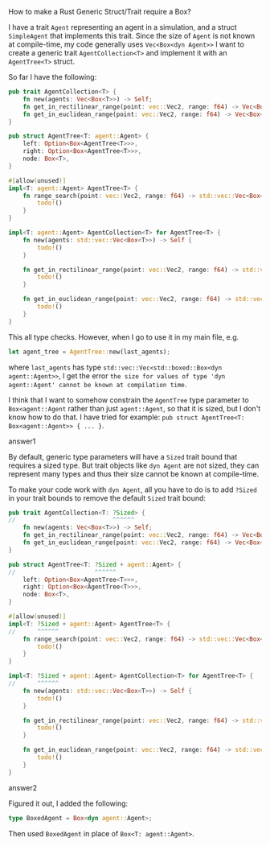 How to make a Rust Generic Struct/Trait require a Box?

I have a trait `Agent` representing an agent in a simulation, and a struct `SimpleAgent` that implements this trait. Since the size of `Agent` is not known at compile-time, my code generally uses `Vec<Box<dyn Agent>>` I want to create a generic trait `AgentCollection<T>` and implement it with an `AgentTree<T>` struct.

So far I have the following:

```rust
pub trait AgentCollection<T> {
    fn new(agents: Vec<Box<T>>) -> Self;
    fn get_in_rectilinear_range(point: vec::Vec2, range: f64) -> Vec<Box<T>>;
    fn get_in_euclidean_range(point: vec::Vec2, range: f64) -> Vec<Box<T>>;
}

pub struct AgentTree<T: agent::Agent> {
    left: Option<Box<AgentTree<T>>>,
    right: Option<Box<AgentTree<T>>>,
    node: Box<T>,
}

#[allow(unused)]
impl<T: agent::Agent> AgentTree<T> {
    fn range_search(point: vec::Vec2, range: f64) -> std::vec::Vec<Box<T>> {
        todo!()
    }
}

impl<T: agent::Agent> AgentCollection<T> for AgentTree<T> {
    fn new(agents: std::vec::Vec<Box<T>>) -> Self {
        todo!()
    }

    fn get_in_rectilinear_range(point: vec::Vec2, range: f64) -> std::vec::Vec<Box<T>> {
        todo!()
    }

    fn get_in_euclidean_range(point: vec::Vec2, range: f64) -> std::vec::Vec<Box<T>> {
        todo!()
    }
}
```

This all type checks. However, when I go to use it in my main file, e.g.

```rust
let agent_tree = AgentTree::new(last_agents);
```

where `last_agents` has type `std::vec::Vec<std::boxed::Box<dyn agent::Agent>>`, I get the error `the size for values of type 'dyn agent::Agent' cannot be known at compilation time`.

I think that I want to somehow constrain the `AgentTree` type parameter to `Box<agent::Agent` rather than just `agent::Agent`, so that it is sized, but I don't know how to do that. I have tried for example: `pub struct AgentTree<T: Box<agent::Agent>> { ... }`.

answer1

By default, generic type parameters will have a `Sized` trait bound that requires a sized type. But trait objects like `dyn Agent` are not sized, they can represent many types and thus their size cannot be known at compile-time.

To make your code work with `dyn Agent`, all you have to do is to add `?Sized` in your trait bounds to remove the default `Sized` trait bound:

```rust
pub trait AgentCollection<T: ?Sized> {
//                           ^^^^^^
    fn new(agents: Vec<Box<T>>) -> Self;
    fn get_in_rectilinear_range(point: vec::Vec2, range: f64) -> Vec<Box<T>>;
    fn get_in_euclidean_range(point: vec::Vec2, range: f64) -> Vec<Box<T>>;
}

pub struct AgentTree<T: ?Sized + agent::Agent> {
//                      ^^^^^^
    left: Option<Box<AgentTree<T>>>,
    right: Option<Box<AgentTree<T>>>,
    node: Box<T>,
}

#[allow(unused)]
impl<T: ?Sized + agent::Agent> AgentTree<T> {
//      ^^^^^^
    fn range_search(point: vec::Vec2, range: f64) -> std::vec::Vec<Box<T>> {
        todo!()
    }
}

impl<T: ?Sized + agent::Agent> AgentCollection<T> for AgentTree<T> {
//      ^^^^^^
    fn new(agents: std::vec::Vec<Box<T>>) -> Self {
        todo!()
    }

    fn get_in_rectilinear_range(point: vec::Vec2, range: f64) -> std::vec::Vec<Box<T>> {
        todo!()
    }

    fn get_in_euclidean_range(point: vec::Vec2, range: f64) -> std::vec::Vec<Box<T>> {
        todo!()
    }
}
```

answer2

Figured it out, I added the following:

```rust
type BoxedAgent = Box<dyn agent::Agent>;
```

Then used `BoxedAgent` in place of `Box<T: agent::Agent>`.

